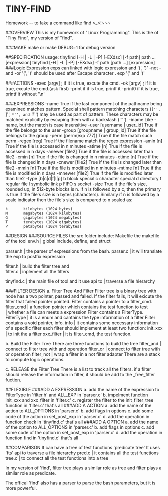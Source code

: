 TINY-FIND 
==============
Homework -- to fake a command like find >_<!~~~

##OVERVIEW
This is my homework of "Linux Programming". 
This is the of "Tiny Find", my version of "find".

###MAKE
make or make DEBUG=1 for debug version

##SPECIFICATION
usage: tinyfind [-H | -L | -P] [-EXdsx] [-f path] path ... [expression]
       tinyfind [-H | -L | -P] [-EXdsx] -f path [path ...] [expression]
###Logic Expression
exps can linked with logic expression and '(', ')' 
-not
-and
-or
'(', ')' should be used after Escape character \. exp '\(' and '\(' 

###ACTIONS
-exec [argv] \;
  if it is true, excute the cmd. 
-ok [argv] \;
  if it is true, excute the cmd.(ask first) 
-print
  if it is true, printf it
-print0
  if it is true, printf it without '\n'


###EXPRESSIONS
-name
  True if the last component of the pathname being examined matches pattern.
  Special shell pattern matching characters (``['', ``]'', ``*'', and ``?'')
  may be used as part of pattern.  These characters may be matched 
  explicitly by escaping them with a backslash (``\'').
-iname
  Like -name, but the match is case insensitive
-user [username | user_id]
  True if the file belongs to the user
-group [groupname | group_id]
  True if the file belongs to the group
-perm [perm(exp 777)]
  True if the file match such perm
-regex [reg]
  True if the filename match the regex expression
-amin [n]
  True if the file is accessed in n minutes 
-atime [n]
  True if the file is accessed in n days 
-anewer [file2]
  True if the file is accessed later than file2
-cmin [n]
  True if the file is changed in n minutes 
-ctime [n]
  True if the file is changed in n days 
-cnewer [file2]
  True if the file is changed later than file2
-mmin [n]
  True if the file is modified in n minutes 
-mtime [n]
  True if the file is modified in n days 
-mnewer [file2]
  True if the file is modified later than file2
-type [b|c|d|f|l|p]
  b       block special
  c       character special
  d       directory
  f       regular file
  l       symbolic link
  p       FIFO
  s       socket
-size
  True if the file's size, rounded up, in 512-byte blocks is n. 
  If n is followed by a c, then the primary is true if the file's 
  size is n bytes (characters).  Similarly if n is followed by a 
  scale indicator then the file's size is compared to n scaled as:

    k       kilobytes (1024 bytes)
    M       megabytes (1024 kilobytes)
    G       gigabytes (1024 megabytes)
    T       terabytes (1024 gigabytes)
    P       petabytes (1024 terabytes)

##DESIGN
###SOURCE FILES
the src folder include:
  Makefile    the makefile of the tool
  env.h       | global include, define, and struct

  parser.h    | the parser of expressions from the bash.
  parser.c    | it will translate the exp to postfix expression

  filter.h    | build the filter tree and  
  filter.c    | inplement all the filters

  tinyfind.c  | the main file of tool and it use api to 
              | traverse a file hierarchy   

###FILTER DESIGN
a. Filter Tree And Filter
   Filter tree is a binary tree with node has a two pointer, passed and failed.
   If the filter fails, it will exicute the filter that failed pointer pointed.
   Filter contains a pointer to a filter_cmd.
     filter_cmd  | a function pointer which contains the test function to test   
                 | whether a file can meets a expression
   Filter contains a FilterType.
     FilterType  | it is a enum and cantains the type information of a filter
   Filter contains a void pointer, info.
     info        | it contains some necessary information of a specific filter
   each filter should implement at least two function:
     init_xxx    | to init the a filter
     xxx_filter  | it is filter_cmd, the test function.

b. Build the Filter Tree
   There are three functions to build the tree
     filter_and  | connect to filter tree with and operation
     filter_or   | connect to filter tree with or operation
     filter_not  | wrap a filter in a not filter adapter
   There are a stack to compute logic operations.

c. RELEASE the Filter Tree
   There is a list to track all the filters.
   if a filter should release the information in filter, it should be add to
   the _free_filter fuction. 

##FLEXIBLE
###ADD A EXPRESSION
a. add the name of the  expression to FilterType in 'filter.h' and ALL_EXP
   in 'parser.c'
b. impelment function init_xxx and xxx_filter in 'filter.c'
c. register the filter to the init_filter_tree function in 'filter.c' 
that's all
###ADD A ACTION
a. add the name of the action to ALL_OPTIONS in 'parser.c'
b. add flags in options
c. add some code of the action in set_post_exp in 'parser.c'
d. add the operation in function check in 'tinyfind.c'
that's all
###ADD A OPTION
a. add the name of the option to ALL_OPTIONS in 'parser.c'
b. add flags in options
c. add some code of the option  in set_post_exp in 'parser.c'
d. add the operation in function find in 'tinyfind.c'
that's all

##COMPARISON
It can have a tree of test functions 'predicate tree'
It uses 'fts' api to traverse a file hierarchy
pred.c    | it contains all the test functions
tree.c    | to connect all the test functions into a tree

In my version of 'find', filter tree plays a similar role as tree 
and filter plays a similar role as predicate.

The offical 'find' also has a parser to parse the bash parameters, but it is
more powerful.



